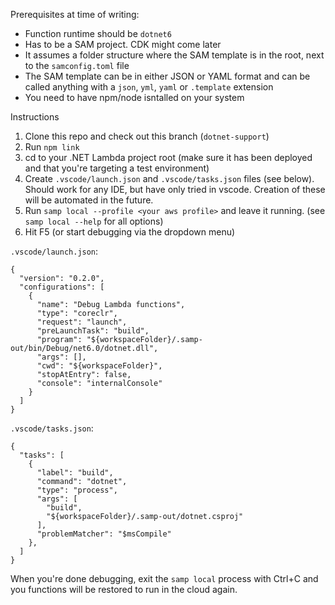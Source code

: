 Prerequisites at time of writing:
* Function runtime should be `dotnet6`
* Has to be a SAM project. CDK might come later
* It assumes a folder structure where the SAM template is in the root, next to the `samconfig.toml` file
* The SAM template can be in either JSON or YAML format and can be called anything with a `json`, `yml`, `yaml` or `.template` extension
* You need to have npm/node isntalled on your system

Instructions
1. Clone this repo and check out this branch (`dotnet-support`)
2. Run `npm link`
3. cd to your .NET Lambda project root (make sure it has been deployed and that you're targeting a test environment)
4. Create `.vscode/launch.json` and `.vscode/tasks.json` files (see below). Should work for any IDE, but have only tried in vscode. Creation of these will be automated in the future.
5. Run `samp local --profile <your aws profile>` and leave it running. (see `samp local --help` for all options)
6. Hit F5 (or start debugging via the dropdown menu)

`.vscode/launch.json`:
```
{
  "version": "0.2.0",
  "configurations": [
    {
      "name": "Debug Lambda functions",
      "type": "coreclr",
      "request": "launch",
      "preLaunchTask": "build",      
      "program": "${workspaceFolder}/.samp-out/bin/Debug/net6.0/dotnet.dll",
      "args": [],
      "cwd": "${workspaceFolder}",
      "stopAtEntry": false,
      "console": "internalConsole"
    }
  ]
}
```

`.vscode/tasks.json`:
```
{
  "tasks": [
    {
      "label": "build",
      "command": "dotnet",
      "type": "process",
      "args": [
        "build",
        "${workspaceFolder}/.samp-out/dotnet.csproj"
      ],
      "problemMatcher": "$msCompile"
    },
  ]
}
```

When you're done debugging, exit the `samp local` process with Ctrl+C and you functions will be restored to run in the cloud again.
